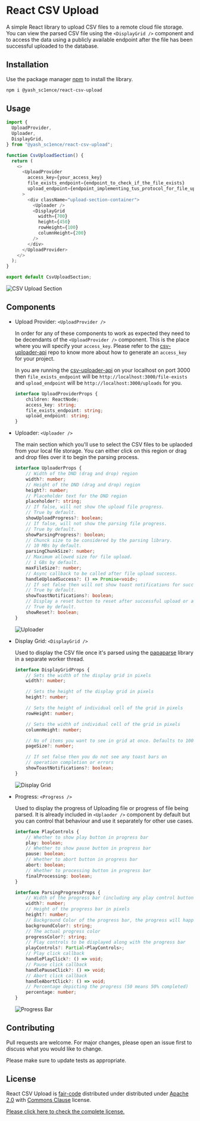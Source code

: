 # React CSV Upload

A simple React library to upload CSV files to a remote cloud file storage. You can view the parsed CSV file using the `<DisplayGrid />` component and to access the data using a publicly available endpoint after the file has been successful uploaded to the database.

## Installation

Use the package manager [npm](https://www.npmjs.com/) to install the library.

```bash
npm i @yash_sc1ence/react-csv-upload
```

## Usage

```typescript
import {
  UploadProvider,
  Uploader,
  DisplayGrid,
} from "@yash_sc1ence/react-csv-upload";

function CsvUploadSection() {
  return (
    <>
      <UploadProvider
        access_key={your_access_key}
        file_exists_endpoint={endpoint_to_check_if_the_file_exists}
        upload_endpoint={endpoint_implementing_tus_protocol_for_file_upload}
      >
        <div className="upload-section-container">
          <Uploader />
          <DisplayGrid
            width={700}
            height={450}
            rowHeight={100}
            columnHeight={200}
          />
        </div>
      </UploadProvider>
    </>
  );
}

export default CsvUploadSection;
```

![CSV Upload Section](public/csv_upload_section.png)

## Components

-   Upload Provider: `<UploadProvider />`

    In order for any of these components to work as expected they need to be decendants of the `<UploadProvider />` component.
    This is the place where you will specify your `access_key`.
    Please refer to the [csv-uploader-api](https://github.com/yassh-pandey/csv-uploader-api) repo to know more about how to generate an `access_key` for your project.

    In you are running the [csv-uploader-api](https://github.com/yassh-pandey/csv-uploader-api) on your localhost on port 3000 then `file_exists_endpoint` will be `http://localhost:3000/file-exists` and `upload_endpoint` will be `http://localhost:3000/uploads` for you.

    ```typescript
    interface UploadProviderProps {
        children: ReactNode;
        access_key: string;
        file_exists_endpoint: string;
        upload_endpoint: string;
    }
    ```

-   Uploader: `<Uploader />`

    The main section which you'll use to select the CSV files to be uplaoded from your local file storage. You can either click on this region or drag and drop files over it to begin the parsing process.

    ```typescript
    interface UploaderProps {
        // Width of the DND (drag and drop) region
        width?: number;
        // Height of the DND (drag and drop) region
        height?: number;
        // Placeholder text for the DND region
        placeholder?: string;
        // If false, will not show the upload file progress.
        // True by default.
        showUploadProgress?: boolean;
        // If false, will not show the parsing file progress.
        // True by default.
        showParsingProgress?: boolean;
        // Chunck size to be considered by the parsing library.
        // 10 MBs by default.
        parsingChunkSize?: number;
        // Maximum allowed size for file upload.
        // 1 GBs by default.
        maxFileSize?: number;
        // Async callback to be called after file upload success.
        handleUploadSuccess?: () => Promise<void>;
        // If set false then will not show toast notifications for success or failure.
        // True by default.
        showToastNotifications?: boolean;
        // Display a reset button to reset after successful upload or a failure.
        // True by default.
        showReset?: boolean;
    }
    ```

    ![Uploader](public/uploader.png)

-   Display Grid: `<DisplayGrid />`

    Used to display the CSV file once it's parsed using the [papaparse](https://www.npmjs.com/package/papaparse) library in a separate worker thread.

    ```typescript
    interface DisplayGridProps {
        // Sets the width of the display grid in pixels
        width?: number;

        // Sets the height of the display grid in pixels
        height?: number;

        // Sets the height of individual cell of the grid in pixels
        rowHeight: number;

        // Sets the width of individual cell of the grid in pixels
        columnHeight: number;

        // No of items you want to see in grid at once. Defaults to 1000
        pageSize?: number;

        // If set false then you do not see any toast bars on
        // operation completion or errors
        showToastNotifications?: boolean;
    }
    ```

    ![Display Grid](public/display_grid.png)

-   Progress: `<Progress />`

    Used to display the progress of Uploading file or progress of file being parsed. It is already included in `<Uplaoder />` component by default but you can control that behaviour and use it separately for other use cases.

    ```typescript
    interface PlayControls {
        // Whether to show play button in progress bar
        play: boolean;
        // Whether to show pause button in progress bar
        pause: boolean;
        // Whether to abort button in progress bar
        abort: boolean;
        // Whether to processing button in progress bar
        finalProcessing: boolean;
    }

    interface ParsingProgressProps {
        // Width of the progress bar (including any play control buttons) in pixels
        width?: number;
        // Height of the progress bar in pixels
        height?: number;
        // Background Color of the progress bar, the progress will happen over this color
        backgroundColor?: string;
        // The actual progress color
        progressColor?: string;
        // Play controls to be displayed along with the progress bar
        playControls?: Partial<PlayControls>;
        // Play click callback
        handlePlayClick?: () => void;
        // Pause click callback
        handlePauseClick?: () => void;
        // Abort click callback
        handleAbortClick?: () => void;
        // Percentage depicting the progress (50 means 50% completed)
        percentage: number;
    }
    ```

    ![Progress Bar](public/progress_bar.png)

## Contributing

Pull requests are welcome. For major changes, please open an issue first
to discuss what you would like to change.

Please make sure to update tests as appropriate.

## License

React CSV Upload is [fair-code](https://faircode.io/) distributed under distributed under [Apache 2.0](https://www.apache.org/licenses/LICENSE-2.0.txt) with [Commons Clause](https://commonsclause.com/) license.

[Please click here to check the complete license.](LICENSE.md)
